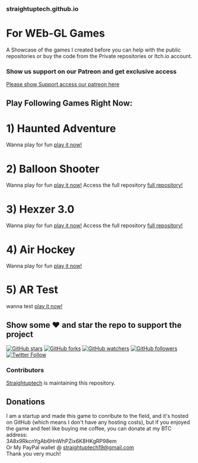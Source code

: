 ### straightuptech.github.io
# For WEb-GL Games

A Showcase of the games I created before you can help with the public repositories or buy the code from the 
Private repositories or Itch.io account.

### Show us support on our Patreon and get exclusive access
[Please show Support access our patreon here](https://www.patreon.com/thestraighuptech)


## Play Following Games Right Now:

# 1) Haunted Adventure
Wanna play for fun [play it now!](https://straightuptech.github.io/HauntedTest/)

# 2) Balloon Shooter
Wanna play for fun [play it now!](https://straightuptech.github.io/Balloon%20Shooter/)
Access the full repository [full repository!](https://github.com/straight-up-technologies/Bow-Shooter-Game)

# 3) Hexzer 3.0
Wanna play for fun [play it now!](https://straightuptech.github.io/Hexzer3.0/)
Access the full repository [full repository!](https://github.com/straight-up-technologies/Hexzer_Unity)

# 4) Air Hockey
Wanna play for fun [play it now!](https://straightuptech.github.io/AirHockey/)

# 5) AR Test
wanna test [play it now!](https://straightuptech.github.io/webTestAr/)


## Show some :heart: and star the repo to support the project

[![GitHub stars](https://img.shields.io/github/stars/straightuptech/straightuptech.github.io.svg?style=social&label=Star)](https://github.com/straightuptech/straightuptech.github.io/)
[![GitHub forks](https://img.shields.io/github/forks/straightuptech/straightuptech.github.io.svg?style=social&label=Fork)](https://github.com/straightuptech/straightuptech.github.io/fork) 
[![GitHub watchers](https://img.shields.io/github/watchers/straightuptech/straightuptech.github.io.svg?style=social&label=Watch)](https://github.com/straightuptech/straightuptech.github.io/)
[![GitHub followers](https://img.shields.io/github/followers/straightuptech.svg?style=social&label=Follow)](https://github.com/straightuptech/straightuptech.github.io/)  
[![Twitter Follow](https://img.shields.io/twitter/follow/Straightuptech7.svg?style=social)](https://twitter.com/Straightuptech7)

### Contributors

[Straightuptech](https://github.com/straightuptech/)  is maintaining this repository.




## Donations
I am a startup and made this game to conribute to the field, and it's hosted on GitHub (which means I don't have any hosting costs), 
but if you enjoyed the game and feel like buying me coffee, you can donate at my BTC address: 
<br>
3A8x9RkcnYgAb6HnWhPZix6K8HKgRP98em
<br>
Or My PayPal wallet @ straightuptech19@gmail.com
<br>
Thank you very much!
